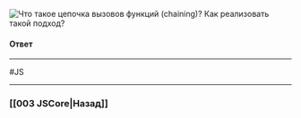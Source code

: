 ![Что такое цепочка вызовов функций (chaining)? Как реализовать такой подход?](https://youtu.be/nvktMVFM0_M?t=200)

#### Ответ



___
 #JS 

___

### [[003 JSCore|Назад]]
